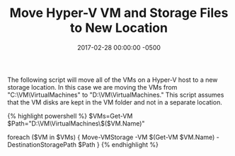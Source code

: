 ﻿---
layout: post
title:  Move Hyper-V VM and Storage Files to New Location
date:   2017-02-28 00:00:00 -0500
categories: IT
---






The following script will move all of the VMs on a Hyper-V host to a new storage location. In this case we are moving the VMs from "C:\VM\VirtualMachines\" to "D:\VM\VirtualMachines\." This script assumes that the VM disks are kept in the VM folder and not in a separate location.

{% highlight powershell %}
$VMs=Get-VM
$Path="D:\VM\VirtualMachines\$($VM.Name)"

foreach ($VM in $VMs)
{
    Move-VMStorage -VM $(Get-VM $VM.Name) -DestinationStoragePath $Path
}
{% endhighlight %}


